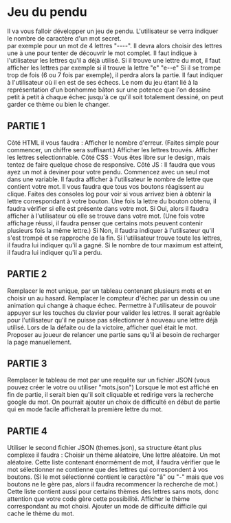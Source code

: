 # Jeu du pendu #

Il va vous falloir développer un jeu de pendu.
L'utilisateur se verra indiquer le nombre de caractère d'un mot secret.  
    par exemple pour un mot de 4 lettres "----".
Il devra alors choisir des lettres une à une pour tenter de découvrir le mot complet.
Il faut indique à l'utilisateur les lettres qu'il a déjà utilisé.
Si il trouve une lettre du mot, il faut afficher les lettres
    par exemple si il trouve la lettre "e" "e--e"
Si il se trompe trop de fois (6 ou 7 fois par exemple), il perdra alors la partie.
Il faut indiquer à l'utilisateur où il en est de ses échecs.
Le nom du jeu étant lié à la représentation d'un bonhomme bâton sur une potence que l'on dessine petit à petit à chaque échec jusqu'à ce qu'il soit totalement dessiné, on peut garder ce thème ou bien le changer.

## PARTIE 1 ##

Côté HTML il vous faudra :
    Afficher le nombre d'erreur. (Faites simple pour commencer, un chiffre sera suffisant.)
    Afficher les lettres trouvés.
    Afficher les lettres selectionnable.
Côté CSS :
    Vous êtes libre sur le design, mais tentez de faire quelque chose de responsive.
Côté JS :
    Il faudra que vous ayez un mot à deviner pour votre pendu.
        Commencez avec un seul mot dans une variable.
    Il faudra afficher à l'utilisateur le nombre de lettre que contient votre mot.
    Il vous faudra que tous vos boutons réagissent au clique.
        Faites des consoles log pour voir si vous arrivez bien à obtenir la lettre correspondant à votre bouton.
    Une fois la lettre du bouton obtenu, il faudra vérifier si elle est présente dans votre mot.
        Si Oui, alors il faudra afficher à l'utilisateur où elle se trouve dans votre mot.
            (Une fois votre affichage réussi, il faudra penser que certains mots peuvent contenir plusieurs fois la même lettre.)
        Si Non, il faudra indiquer à l'utilisateur qu'il s'est trompé et se rapproche de la fin.
    Si l'utilisateur trouve toute les lettres, il faudra lui indiquer qu'il a gagné.
    Si le nombre de tour maximum est atteint, il faudra lui indiquer qu'il a perdu.

## PARTIE 2 ##

Remplacer le mot unique, par un tableau contenant plusieurs mots et en choisir un au hasard.
Remplacer le compteur d'échec par un dessin ou une animation qui change à chaque échec.
Permettre à l'utilisateur de pouvoir appuyer sur les touches du clavier pour valider les lettres.
Il serait agréable pour l'utilisateur qu'il ne puisse pas sélectionner à nouveau une lettre déjà utilisé.
Lors de la défaite ou de la victoire, afficher quel était le mot.
Proposer au joueur de relancer une partie sans qu'il ai besoin de recharger la page manuellement.

## PARTIE 3 ##

Remplacer le tableau de mot par une requête sur un fichier JSON
    (vous pouvez créer le votre ou utiliser "mots.json")
Lorsque le mot est affiché en fin de partie, il serait bien qu'il soit cliquable et redirige vers la recherche google du mot.
On pourrait ajouter un choix de difficulté en début de partie qui en mode facile afficherait la première lettre du mot.

## PARTIE 4 ##

Utiliser le second fichier JSON (themes.json), sa structure étant plus complexe il faudra :
    Choisir un thème aléatoire,
    Une lettre aléatoire.
    Un mot aléatoire.
Cette liste contenant énormément de mot, il faudra vérifier que le mot sélectionner ne contienne que des lettres qui correspondent à vos boutons.
    (Si le mot sélectionné contient le caractère "â" ou "-" mais que vos boutons ne le gère pas, alors il faudra recommencer la recherche de mot.)
Cette liste contient aussi pour certains thèmes des lettres sans mots, donc attention que votre code gère cette possibilité.
Afficher le thème correspondant au mot choisi.
Ajouter un mode de difficulté difficile qui cache le thème du mot.
